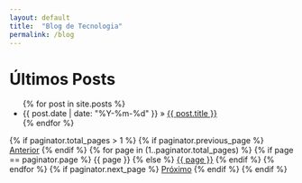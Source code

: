 ```yaml
---
layout: default
title:  "Blog de Tecnologia"
permalink: /blog
---
```




<h1>Últimos Posts</h1>

<ul>
  {% for post in site.posts %}
    <li>
      <span>{{ post.date | date: "%Y-%m-%d" }}</span> &raquo;
      <a href="{{ post.url }}">{{ post.title }}</a>
    </li>
  {% endfor %}
</ul>

<div class="pagination">
  {% if paginator.total_pages > 1 %}
    {% if paginator.previous_page %}
      <a href="{{ paginator.previous_page_path }}" class="previous">Anterior</a>
    {% endif %}
    {% for page in (1..paginator.total_pages) %}
      {% if page == paginator.page %}
        <span class="page-number current">{{ page }}</span>
      {% else %}
        <a href="{{ paginator.paginate_path | replace: ':num', page }}" class="page-number">{{ page }}</a>
      {% endif %}
    {% endfor %}
    {% if paginator.next_page %}
      <a href="{{ paginator.next_page_path }}" class="next">Próximo</a>
    {% endif %}
  {% endif %}
</div>



